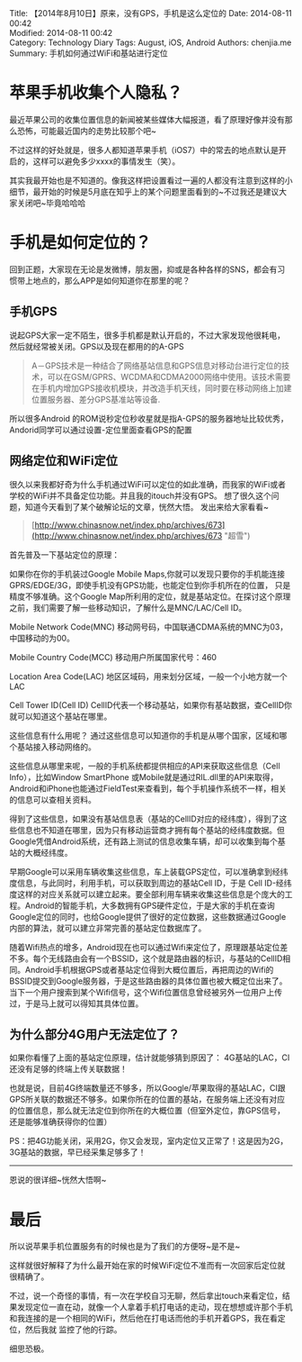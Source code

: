 Title: 【2014年8月10日】原来，没有GPS，手机是这么定位的
Date: 2014-08-11 00:42  
Modified: 2014-08-11 00:42  
Category: Technology Diary
Tags: August, iOS, Android
Authors: chenjia.me
Summary: 手机如何通过WiFi和基站进行定位

# 苹果手机收集个人隐私？ #
最近苹果公司的收集位置信息的新闻被某些媒体大幅报道，看了原理好像并没有那么恐怖，可能最近国内的走势比较那个吧~

不过这样的好处就是，很多人都知道苹果手机（iOS7）中的常去的地点默认是开启的，这样可以避免多少xxxx的事情发生（笑）。

其实我最开始也是不知道的。像我这样把设置看过一遍的人都没有注意到这样的小细节，最开始的时候是5月底在知乎上的某个问题里面看到的~不过我还是建议大家关闭吧~毕竟哈哈哈

# 手机是如何定位的？ #
回到正题，大家现在无论是发微博，朋友圈，抑或是各种各样的SNS，都会有习惯带上地点的，那么APP是如何知道你在那里的呢？

##  手机GPS ##
说起GPS大家一定不陌生，很多手机都是默认开启的，不过大家发现他很耗电，然后就经常被关闭。GPS以及现在都用的的A-GPS

> A－GPS技术是一种结合了网络基站信息和GPS信息对移动台进行定位的技术，可以在GSM/GPRS、WCDMA和CDMA2000网络中使用。该技术需要在手机内增加GPS接收机模块，并改造手机天线，同时要在移动网络上加建位置服务器、差分GPS基准站等设备.

所以很多Android 的ROM说秒定位秒收星就是指A-GPS的服务器地址比较优秀，Andorid同学可以通过设置-定位里面查看GPS的配置

## 网络定位和WiFi定位 ##
很久以来我都好奇为什么手机通过WiFi可以定位的如此准确，而我家的WiFi或者学校的WiFi并不具备定位功能。并且我的itouch并没有GPS。
想了很久这个问题，知道今天看到了某个破解论坛的文章，恍然大悟。
发出来给大家看看~

> [http://www.chinasnow.net/index.php/archives/673](http://www.chinasnow.net/index.php/archives/673 "超雪")

首先普及一下基站定位的原理：

如果你在你的手机装过Google Mobile Maps,你就可以发现只要你的手机能连接GPRS/EDGE/3G，即使手机没有GPS功能，也能定位到你手机所在的位置， 只是精度不够准确。这个Google Map所利用的定位，就是基站定位。在探讨这个原理之前，我们需要了解一些移动知识，了解什么是MNC/LAC/Cell ID。

Mobile Network Code(MNC)
移动网号码，中国联通CDMA系统的MNC为03，中国移动的为00。

Mobile Country Code(MCC)
移动用户所属国家代号：460

Location Area Code(LAC)
地区区域码，用来划分区域，一般一个小地方就一个LAC 

Cell Tower ID(Cell ID)
CellID代表一个移动基站，如果你有基站数据，查CellID你就可以知道这个基站在哪里。

这些信息有什么用呢？ 通过这些信息可以知道你的手机是从哪个国家，区域和哪个基站接入移动网络的。

这些信息从哪里来呢，一般的手机系统都提供相应的API来获取这些信息（Cell Info），比如Window SmartPhone 或Mobile就是通过RIL.dll里的API来取得，Android和iPhone也能通过FieldTest来查看到，每个手机操作系统不一样，相关的信息可以查相关资料。

得到了这些信息，如果没有基站信息表（基站的CellID对应的经纬度），得到了这些信息也不知道在哪里，因为只有移动运营商才拥有每个基站的经纬度数据。但Google凭借Android系统，还有路上测试的信息收集车辆，却可以收集到每个基站的大概经纬度。

早期Google可以采用车辆收集这些信息，车上装载GPS定位，可以准确拿到经纬度信息，与此同时，利用手机，可以获取到周边的基站Cell ID，于是 Cell ID-经纬度这样的对应关系就可以建立起来。要全部利用车辆来收集这些信息是个庞大的工程。Android的智能手机，大多数拥有GPS硬件定位，于是大家的手机在查询Google定位的同时，也给Google提供了很好的定位数据，这些数据通过Google内部的算法，就可以建立非常完善的基站定位数据库了。

随着Wifi热点的增多，Android现在也可以通过Wifi来定位了，原理跟基站定位差不多。每个无线路由会有一个BSSID，这个就是路由器的标识，与基站的CellID相同。Android手机根据GPS或者基站定位得到大概位置后，再把周边的Wifi的BSSID提交到Google服务器，于是这些路由器的具体位置也被大概定位出来了。当下一个用户搜索到某个Wifi信号，这个Wifi位置信息曾经被另外一位用户上传过，于是马上就可以得知其具体位置。

## 为什么部分4G用户无法定位了？ ##

如果你看懂了上面的基站定位原理，估计就能够猜到原因了： 4G基站的LAC，CI还没有足够的终端上传关联数据！

也就是说，目前4G终端数量还不够多，所以Google/苹果取得的基站LAC，CI跟GPS所关联的数据还不够多。如果你所在的位置的基站，在服务端上还没有对应的位置信息，那么就无法定位到你所在的大概位置（但室外定位，靠GPS信号，还是能够准确获得你的位置）

PS：把4G功能关闭，采用2G，你又会发现，室内定位又正常了！这是因为2G，3G基站的数据，早已经采集足够多了！


----------
恩说的很详细~恍然大悟啊~

# 最后 #
所以说苹果手机位置服务有的时候也是为了我们的方便呀~是不是~

这样就很好解释了为什么最开始在家的时候WiFi定位不准而有一次回家后定位就很精确了。

不过，说一个奇怪的事情，有一次在学校自习无聊，然后拿出touch来看定位，结果发现定位一直在动，就像一个人拿着手机打电话的走动，现在想想或许那个手机和我连接的是一个相同的WiFi，然后他在打电话而他的手机开着GPS，我在看定位，然后我就 监控了他的行踪。

细思恐极。